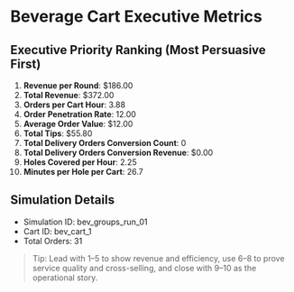 # Beverage Cart Executive Metrics

## Executive Priority Ranking (Most Persuasive First)
1. **Revenue per Round**: $186.00
2. **Total Revenue**: $372.00
3. **Orders per Cart Hour**: 3.88
4. **Order Penetration Rate**: 12.00
5. **Average Order Value**: $12.00
6. **Total Tips**: $55.80
7. **Total Delivery Orders Conversion Count**: 0
8. **Total Delivery Orders Conversion Revenue**: $0.00
9. **Holes Covered per Hour**: 2.25
10. **Minutes per Hole per Cart**: 26.7

## Simulation Details
- Simulation ID: bev_groups_run_01
- Cart ID: bev_cart_1
- Total Orders: 31

> Tip: Lead with 1–5 to show revenue and efficiency, use 6–8 to prove service quality and cross-selling, and close with 9–10 as the operational story.
